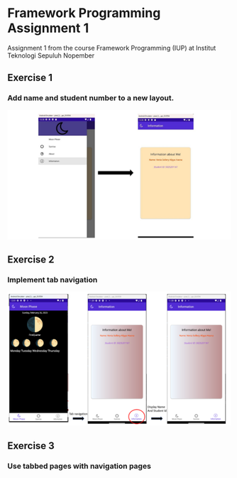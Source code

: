 
# Framework Programming Assignment 1

Assignment 1 from the course Framework Programming (IUP) at Institut Teknologi Sepuluh Nopember

## Exercise 1 

### Add name and student number to a new layout.

![exercise_1](/images/Exercise_1.jpeg)

## Exercise 2 

### Implement tab navigation

![exercise_1](/images/Tab_navigation.png)

## Exercise 3

### Use tabbed pages with navigation pages







